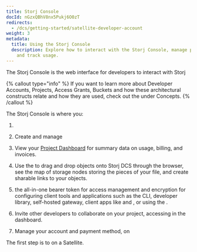 ```yaml
---
title: Storj Console
docId: nGzxQBhV8nx5Pukj6O0zT
redirects:
  - /dcs/getting-started/satellite-developer-account
weight: 3
metadata:
  title: Using the Storj Console
  description: Explore how to interact with the Storj Console, manage projects,
    and track usage.
---
```


The Storj Console is the web interface for developers to interact with Storj

{% callout type="info"  %}
If you want to learn more about Developer Accounts, Projects, Access Grants, Buckets and how these architectural constructs relate and how they are used, check out the [](docId:M-5oxBinC6J1D-qSNjKYS) under Concepts.
{% /callout %}

The Storj Console is where you:

1. [](docId:HeEf9wiMdlQx9ZdS_-oZS)

2. Create and manage [](docId:jwCUqpDCk8CUuUqFuykFx)

3. View your [Project Dashboard](docId:k6QwBZM3hnzxkCuQxLOal) for summary data on usage, billing, and invoices.

4. Use the [](docId:4oDAezF-FcfPr0WPl7knd) to drag and drop objects onto Storj DCS through the browser, see the map of storage nodes storing the pieces of your file, and create sharable links to your objects.

5. [](docId:Ch4vLynsEqyT2-3qDEBiy) the all-in-one bearer token for access management and encryption for configuring client tools and applications such as the CLI, developer library, self-hosted gateway, client apps like [](docId:LdrqSoECrAyE_LQMvj3aF) and [](docId:3Vj_5zZ99c4mTMRhQjGFM), or using the [](docId:yYCzPT8HHcbEZZMvfoCFa).

6. Invite other developers to collaborate on your project, accessing [](docId:0_4hY4Dp5ju9B8Ec6OTf3) in the dashboard.

7. Manage your account and payment method, on [](docId:Hurx0SirlRp_O5aUzew7_)

The first step is to [](docId:HeEf9wiMdlQx9ZdS_-oZS) on a Satellite.
